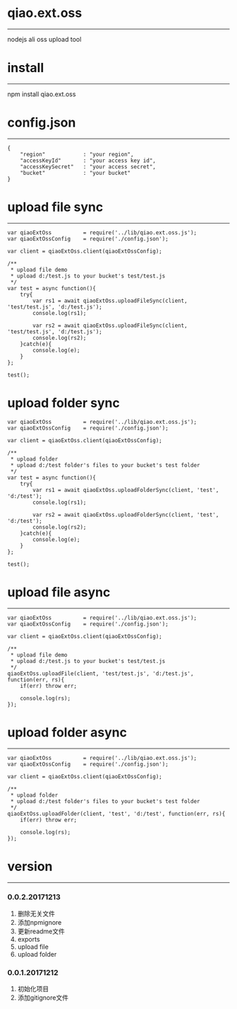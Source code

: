 # qiao.ext.oss
---
nodejs ali oss upload tool

# install
---
npm install qiao.ext.oss

# config.json
---
    {
		"region"			: "your region",
		"accessKeyId"		: "your access key id",
		"accessKeySecret"	: "your access secret",
		"bucket"			: "your bucket"
	}

# upload file sync
---
	var qiaoExtOss 			= require('../lib/qiao.ext.oss.js');
	var qiaoExtOssConfig	= require('./config.json');
	
	var client = qiaoExtOss.client(qiaoExtOssConfig);
	
	/**
	 * upload file demo
	 * upload d:/test.js to your bucket's test/test.js
	 */
	var test = async function(){
		try{
			var rs1 = await qiaoExtOss.uploadFileSync(client, 'test/test.js', 'd:/test.js');
			console.log(rs1);
	
			var rs2 = await qiaoExtOss.uploadFileSync(client, 'test/test.js', 'd:/test.js');
			console.log(rs2);
		}catch(e){
			console.log(e);
		}
	};
	
	test();

# upload folder sync
	var qiaoExtOss 			= require('../lib/qiao.ext.oss.js');
	var qiaoExtOssConfig	= require('./config.json');
	
	var client = qiaoExtOss.client(qiaoExtOssConfig);
	
	/**
	 * upload folder
	 * upload d:/test folder's files to your bucket's test folder
	 */
	var test = async function(){
		try{
			var rs1 = await qiaoExtOss.uploadFolderSync(client, 'test', 'd:/test');
			console.log(rs1);
	
			var rs2 = await qiaoExtOss.uploadFolderSync(client, 'test', 'd:/test');
			console.log(rs2);
		}catch(e){
			console.log(e);
		}
	};
	
	test();

# upload file async
---
	var qiaoExtOss 			= require('../lib/qiao.ext.oss.js');
	var qiaoExtOssConfig	= require('./config.json');
	
	var client = qiaoExtOss.client(qiaoExtOssConfig);
	
	/**
	 * upload file demo
	 * upload d:/test.js to your bucket's test/test.js
	 */
	qiaoExtOss.uploadFile(client, 'test/test.js', 'd:/test.js', function(err, rs){
		if(err) throw err;
		
		console.log(rs);
	});

# upload folder async
---
	var qiaoExtOss 			= require('../lib/qiao.ext.oss.js');
	var qiaoExtOssConfig	= require('./config.json');
	
	var client = qiaoExtOss.client(qiaoExtOssConfig);
	
	/**
	 * upload folder
	 * upload d:/test folder's files to your bucket's test folder
	 */
	qiaoExtOss.uploadFolder(client, 'test', 'd:/test', function(err, rs){
		if(err) throw err;
		
		console.log(rs);
	});
	
# version
---
### 0.0.2.20171213
1. 删除无关文件
2. 添加npmignore
3. 更新readme文件
4. exports
5. upload file
6. upload folder

### 0.0.1.20171212
1. 初始化项目
2. 添加gitignore文件